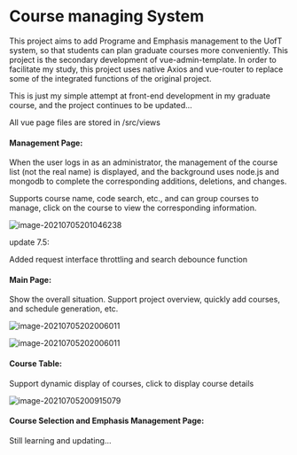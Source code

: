 # Course managing System

This project aims to add Programe and Emphasis management to the UofT system, so that students can plan graduate courses more conveniently. This project is the secondary development of vue-admin-template. In order to facilitate my study, this project uses native Axios and vue-router to replace some of the integrated functions of the original project. 



This is just my simple attempt at front-end development in my graduate course, and the project continues to be updated...



All vue page files are stored in /src/views



#### Management Page:

When the user logs in as an administrator, the management of the course list (not the real name) is displayed, and the background uses node.js and mongodb to complete the corresponding additions, deletions, and changes. 



Supports course name, code search, etc., and can group courses to manage, click on the course to view the corresponding information.


![image-20210705201046238](https://user-images.githubusercontent.com/55111215/124470433-2f35f980-ddce-11eb-9ecf-5eba223568eb.png)



update 7.5: 

Added request interface throttling and search debounce function









#### Main Page:

Show the overall situation. Support project overview, quickly add courses, and schedule generation, etc. 

![image-20210705202006011](https://user-images.githubusercontent.com/55111215/124470640-71f7d180-ddce-11eb-989a-b44cc4b9fe3b.png)




![image-20210705202006011](C:\Users\johny\AppData\Roaming\Typora\typora-user-images\image-20210705202006011.png)



#### Course Table:

Support dynamic display of courses, click to display course details

![image-20210705200915079](https://user-images.githubusercontent.com/55111215/124470483-3c52e880-ddce-11eb-9d4a-8e9fb2d80ab0.png)




#### Course Selection and Emphasis Management Page:


Still learning and updating...

